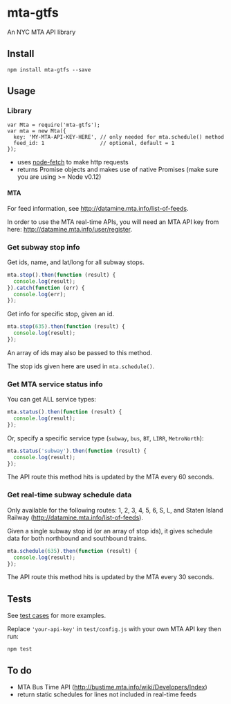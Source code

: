 # mta-gtfs

An NYC MTA API library

## Install

```
npm install mta-gtfs --save
```

## Usage

### Library

```
var Mta = require('mta-gtfs');
var mta = new Mta({
  key: 'MY-MTA-API-KEY-HERE', // only needed for mta.schedule() method
  feed_id: 1                  // optional, default = 1
});
```
* uses [node-fetch](https://github.com/bitinn/node-fetch) to make http requests
* returns Promise objects and makes use of native Promises (make sure you are using >= Node v0.12)

#### MTA

For feed information, see http://datamine.mta.info/list-of-feeds.

In order to use the MTA real-time APIs, you will need an MTA API key from here: http://datamine.mta.info/user/register.

### Get subway stop info

Get ids, name, and lat/long for all subway stops.

```Javascript
mta.stop().then(function (result) {
  console.log(result);
}).catch(function (err) {
  console.log(err);
});
```

Get info for specific stop, given an id.

```Javascript
mta.stop(635).then(function (result) {
  console.log(result);
});
```
An array of ids may also be passed to this method.

The stop ids given here are used in `mta.schedule()`.

### Get MTA service status info

You can get ALL service types:

```Javascript
mta.status().then(function (result) {
  console.log(result);
});
```

Or, specify a specific service type (`subway`, `bus`, `BT`, `LIRR`, `MetroNorth`):

```Javascript
mta.status('subway').then(function (result) {
  console.log(result);
});
```

The API route this method hits is updated by the MTA every 60 seconds.

### Get real-time subway schedule data
Only available for the following routes: 1, 2, 3, 4, 5, 6, S, L, and Staten Island Railway (http://datamine.mta.info/list-of-feeds).

Given a single subway stop id (or an array of stop ids), it gives schedule data for both northbound and southbound trains.

```Javascript
mta.schedule(635).then(function (result) {
  console.log(result);
});
```

The API route this method hits is updated by the MTA every 30 seconds.

## Tests

See [test cases](https://github.com/aamaliaa/mta/blob/master/test/mta.js) for more examples.

Replace `'your-api-key'` in `test/config.js` with your own MTA API key then run:

```
npm test
```

## To do

* MTA Bus Time API (http://bustime.mta.info/wiki/Developers/Index)
* return static schedules for lines not included in real-time feeds
